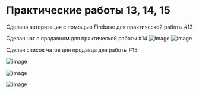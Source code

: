 # Практические работы 13, 14, 15

Сделана авторизация с помощью Firebase для практической работы #13

Сделан чат с продавцом для практической работы #14
![image](https://github.com/user-attachments/assets/cae19350-7cef-485d-9a87-72d1d2718782)
![image](https://github.com/user-attachments/assets/0e395f93-c23c-405a-91d0-70064ca99a3e)



Сделан список чатов для продавца для работы #15

![image](https://github.com/user-attachments/assets/2b0fea7e-5f1a-42b5-94b9-11905df33ef5)

![image](https://github.com/user-attachments/assets/5d797a20-16ce-4e40-a1e5-33abc549a1e4)

![image](https://github.com/user-attachments/assets/62115338-4888-4c3f-aba5-e3a19b80600f)


